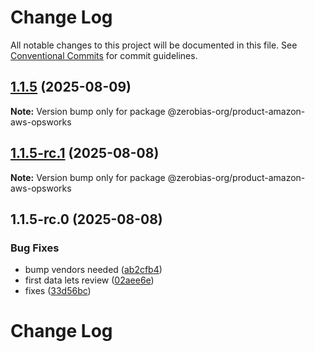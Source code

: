 # Change Log

All notable changes to this project will be documented in this file.
See [Conventional Commits](https://conventionalcommits.org) for commit guidelines.

## [1.1.5](https://github.com/zerobias-org/product/compare/@zerobias-org/product-amazon-aws-opsworks@1.1.5-rc.1...@zerobias-org/product-amazon-aws-opsworks@1.1.5) (2025-08-09)

**Note:** Version bump only for package @zerobias-org/product-amazon-aws-opsworks





## [1.1.5-rc.1](https://github.com/zerobias-org/product/compare/@zerobias-org/product-amazon-aws-opsworks@1.1.5-rc.0...@zerobias-org/product-amazon-aws-opsworks@1.1.5-rc.1) (2025-08-08)

**Note:** Version bump only for package @zerobias-org/product-amazon-aws-opsworks





## 1.1.5-rc.0 (2025-08-08)


### Bug Fixes

* bump vendors needed ([ab2cfb4](https://github.com/zerobias-org/product/commit/ab2cfb4a9cf2e3008e08b068f98011fec096c932))
* first data lets review ([02aee6e](https://github.com/zerobias-org/product/commit/02aee6e8c4f11675de7c63a00f4c8254a67a4dd7))
* fixes ([33d56bc](https://github.com/zerobias-org/product/commit/33d56bcaedf3fa5e3939a33c0fb57eda53539d05))





# Change Log
